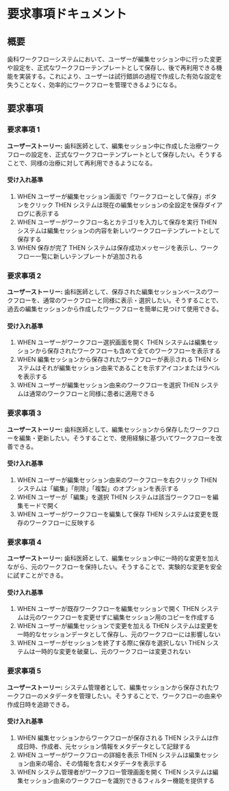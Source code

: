 # 要求事項ドキュメント

## 概要

歯科ワークフローシステムにおいて、ユーザーが編集セッション中に行った変更や設定を、正式なワークフローテンプレートとして保存し、後で再利用できる機能を実装する。これにより、ユーザーは試行錯誤の過程で作成した有効な設定を失うことなく、効率的にワークフローを管理できるようになる。

## 要求事項

### 要求事項 1

**ユーザーストーリー:** 歯科医師として、編集セッション中に作成した治療ワークフローの設定を、正式なワークフローテンプレートとして保存したい。そうすることで、同様の治療に対して再利用できるようになる。

#### 受け入れ基準

1. WHEN ユーザーが編集セッション画面で「ワークフローとして保存」ボタンをクリック THEN システムは現在の編集セッションの全設定を保存ダイアログに表示する
2. WHEN ユーザーがワークフロー名とカテゴリを入力して保存を実行 THEN システムは編集セッションの内容を新しいワークフローテンプレートとして保存する
3. WHEN 保存が完了 THEN システムは保存成功メッセージを表示し、ワークフロー一覧に新しいテンプレートが追加される

### 要求事項 2

**ユーザーストーリー:** 歯科医師として、保存された編集セッションベースのワークフローを、通常のワークフローと同様に表示・選択したい。そうすることで、過去の編集セッションから作成したワークフローを簡単に見つけて使用できる。

#### 受け入れ基準

1. WHEN ユーザーがワークフロー選択画面を開く THEN システムは編集セッションから保存されたワークフローも含めて全てのワークフローを表示する
2. WHEN 編集セッションから保存されたワークフローが表示される THEN システムはそれが編集セッション由来であることを示すアイコンまたはラベルを表示する
3. WHEN ユーザーが編集セッション由来のワークフローを選択 THEN システムは通常のワークフローと同様に患者に適用できる

### 要求事項 3

**ユーザーストーリー:** 歯科医師として、編集セッションから保存したワークフローを編集・更新したい。そうすることで、使用経験に基づいてワークフローを改善できる。

#### 受け入れ基準

1. WHEN ユーザーが編集セッション由来のワークフローを右クリック THEN システムは「編集」「削除」「複製」のオプションを表示する
2. WHEN ユーザーが「編集」を選択 THEN システムは該当ワークフローを編集モードで開く
3. WHEN ユーザーがワークフローを編集して保存 THEN システムは変更を既存のワークフローに反映する

### 要求事項 4

**ユーザーストーリー:** 歯科医師として、編集セッション中に一時的な変更を加えながら、元のワークフローを保持したい。そうすることで、実験的な変更を安全に試すことができる。

#### 受け入れ基準

1. WHEN ユーザーが既存ワークフローを編集セッションで開く THEN システムは元のワークフローを変更せずに編集セッション用のコピーを作成する
2. WHEN ユーザーが編集セッションで変更を加える THEN システムは変更を一時的なセッションデータとして保存し、元のワークフローには影響しない
3. WHEN ユーザーがセッションを終了する際に保存を選択しない THEN システムは一時的な変更を破棄し、元のワークフローは変更されない

### 要求事項 5

**ユーザーストーリー:** システム管理者として、編集セッションから保存されたワークフローのメタデータを管理したい。そうすることで、ワークフローの由来や作成日時を追跡できる。

#### 受け入れ基準

1. WHEN 編集セッションからワークフローが保存される THEN システムは作成日時、作成者、元セッション情報をメタデータとして記録する
2. WHEN ユーザーがワークフローの詳細を表示 THEN システムは編集セッション由来の場合、その情報を含むメタデータを表示する
3. WHEN システム管理者がワークフロー管理画面を開く THEN システムは編集セッション由来のワークフローを識別できるフィルター機能を提供する
